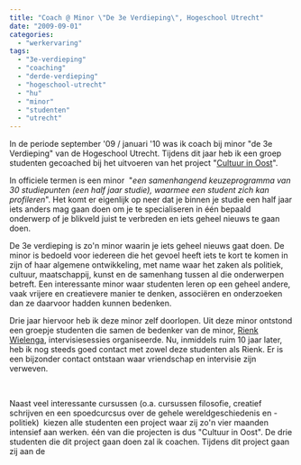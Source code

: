 ```yaml
---
title: "Coach @ Minor \"De 3e Verdieping\", Hogeschool Utrecht"
date: "2009-09-01"
categories: 
  - "werkervaring"
tags: 
  - "3e-verdieping"
  - "coaching"
  - "derde-verdieping"
  - "hogeschool-utrecht"
  - "hu"
  - "minor"
  - "studenten"
  - "utrecht"
---
```


In de periode september '09 / januari '10 was ik coach bij minor "de 3e Verdieping" van de Hogeschool Utrecht. Tijdens dit jaar heb ik een groep studenten gecoached bij het uitvoeren van het project "[Cultuur in Oost](http://www.cultuurinoost.nl/)".

In officiele termen is een minor  "_een samenhangend keuzeprogramma van 30 studiepunten (een half jaar studie), waarmee een student zich kan profileren_". Het komt er eigenlijk op neer dat je binnen je studie een half jaar iets anders mag gaan doen om je te specialiseren in één bepaald onderwerp of je blikveld juist te verbreden en iets geheel nieuws te gaan doen.

De 3e verdieping is zo'n minor waarin je iets geheel nieuws gaat doen. De minor is bedoeld voor iedereen die het gevoel heeft iets te kort te komen in zijn of haar algemene ontwikkeling, met name waar het zaken als politiek, cultuur, maatschappij, kunst en de samenhang tussen al die onderwerpen betreft. Een interessante minor waar studenten leren op een geheel andere, vaak vrijere en creatievere manier te denken, associëren en onderzoeken dan ze daarvoor hadden kunnen bedenken.

Drie jaar hiervoor heb ik deze minor zelf doorlopen. Uit deze minor ontstond een groepje studenten die samen de bedenker van de minor, [Rienk Wielenga](http://hetnutvoorbij.nl), intervisiesessies organiseerde. Nu, inmiddels ruim 10 jaar later, heb ik nog steeds goed contact met zowel deze studenten als Rienk. Er is een bijzonder contact ontstaan waar vriendschap en intervisie zijn verweven.

 

Naast veel interessante cursussen (o.a. cursussen filosofie, creatief schrijven en een spoedcurcsus over de gehele wereldgeschiedenis en -politiek)  kiezen alle studenten een project waar zij zo'n vier maanden intensief aan werken. één van die projecten is dus "Cultuur in Oost". De drie studenten die dit project gaan doen zal ik coachen. Tijdens dit project gaan zij aan de
